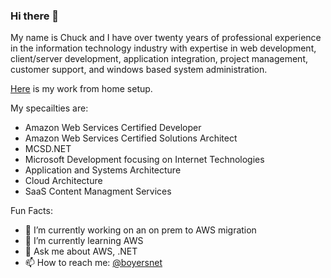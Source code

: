 ### Hi there 👋

My name is Chuck and I have over twenty years of professional experience in the information technology industry with expertise in web development, client/server development, application integration, project management, customer support, and windows based system administration.

[Here](work-from-home.md) is my work from home setup.

My specailties are: 
- Amazon Web Services Certified Developer
- Amazon Web Services Certified Solutions Architect
- MCSD.NET
- Microsoft Development focusing on Internet Technologies
- Application and Systems Architecture
- Cloud Architecture
- SaaS Content Managment Services

Fun Facts:
- 🔭 I’m currently working on an on prem to AWS migration
- 🌱 I’m currently learning AWS
- 💬 Ask me about AWS, .NET
- 📫 How to reach me: [@boyersnet](https://twitter.com/boyersnet)
